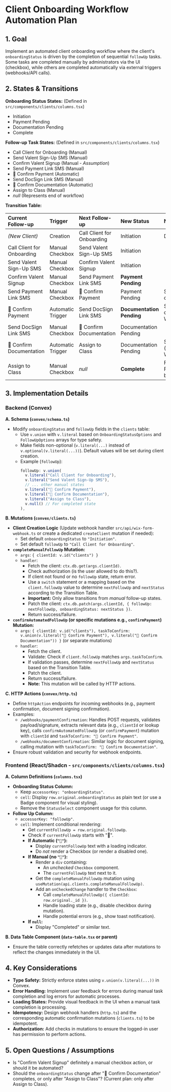 # Client Onboarding Workflow Automation Plan

## 1. Goal

Implement an automated client onboarding workflow where the client's `onboardingStatus` is driven by the completion of sequential `followUp` tasks. Some tasks are completed manually by administrators via the UI (checkbox), while others are completed automatically via external triggers (webhooks/API calls).

## 2. States & Transitions

**Onboarding Status States:** (Defined in `src/components/clients/columns.tsx`)
- Initiation
- Payment Pending
- Documentation Pending
- Complete

**Follow-up Task States:** (Defined in `src/components/clients/columns.tsx`)
- Call Client for Onboarding (Manual)
- Send Valent Sign-Up SMS (Manual)
- Confirm Valent Signup (Manual - *Assumption*)
- Send Payment Link SMS (Manual)
- 🤖 Confirm Payment (Automatic)
- Send DocSign Link SMS (Manual)
- 🤖 Confirm Documentation (Automatic)
- Assign to Class (Manual)
- *null* (Represents end of workflow)

**Transition Table:**

| Current Follow-up              | Trigger          | Next Follow-up             | New Status              | Notes                                   |
| :----------------------------- | :--------------- | :------------------------- | :---------------------- | :-------------------------------------- |
| *(New Client)*                 | Creation         | Call Client for Onboarding | Initiation              | Default state                           |
| Call Client for Onboarding     | Manual Checkbox  | Send Valent Sign-Up SMS    | Initiation              |                                         |
| Send Valent Sign-Up SMS        | Manual Checkbox  | Confirm Valent Signup      | Initiation              |                                         |
| Confirm Valent Signup          | Manual Checkbox  | Send Payment Link SMS      | **Payment Pending**     |                                         |
| Send Payment Link SMS          | Manual Checkbox  | 🤖 Confirm Payment         | Payment Pending         | Status changes                          |
| 🤖 Confirm Payment             | Automatic Trigger | Send DocSign Link SMS      | **Documentation Pending** | Status changes (via Webhook/API)     |
| Send DocSign Link SMS          | Manual Checkbox  | 🤖 Confirm Documentation   | Documentation Pending   |                                         |
| 🤖 Confirm Documentation       | Automatic Trigger | Assign to Class          | Documentation Pending   | Status stays (via Webhook/API)          |
| Assign to Class                | Manual Checkbox  | *null*                     | **Complete**            | Final state, Follow-up becomes null     |

## 3. Implementation Details

### Backend (Convex)

**A. Schema (`convex/schema.ts`)**
   - Modify `onboardingStatus` and `followUp` fields in the `clients` table:
     - Use `v.union` with `v.literal` based on `OnboardingStatusOptions` and `FollowUpOptions` arrays for type safety.
     - Make fields non-optional (`v.literal(...)` instead of `v.optional(v.literal(...))`). Default values will be set during client creation.
     - Example (`followUp`):
       ```typescript
       followUp: v.union(
         v.literal("Call Client for Onboarding"),
         v.literal("Send Valent Sign-Up SMS"),
         // ... other manual states
         v.literal("🤖 Confirm Payment"),
         v.literal("🤖 Confirm Documentation"),
         v.literal("Assign to Class"),
         v.null() // For completed state
       ),
       ```

**B. Mutations (`convex/clients.ts`)**
   - **Client Creation Logic** (Update webhook handler `src/api/wix-form-webhook.ts` or create a dedicated `createClient` mutation if needed):
     - Set default `onboardingStatus` to `"Initiation"`.
     - Set default `followUp` to `"Call Client for Onboarding"`.
   - **`completeManualFollowUp` Mutation:**
     - `args`: `{ clientId: v.id("clients") }`
     - `handler`:
       - Fetch the client: `ctx.db.get(args.clientId)`.
       - Check authorization (is the user allowed to do this?).
       - If client not found or no `followUp` state, return error.
       - Use a `switch` statement or a mapping based on the `client.followUp` value to determine `nextFollowUp` and `nextStatus` according to the Transition Table.
       - **Important:** Only allow transitions from *manual* follow-up states.
       - Patch the client: `ctx.db.patch(args.clientId, { followUp: nextFollowUp, onboardingStatus: nextStatus })`.
       - Return success/failure.
   - **`confirmAutomatedFollowUp` (or specific mutations e.g., `confirmPayment`) Mutation:**
     - `args`: `{ clientId: v.id("clients"), taskToConfirm: v.union(v.literal("🤖 Confirm Payment"), v.literal("🤖 Confirm Documentation")) }` (or separate mutations)
     - `handler`:
       - Fetch the client.
       - Validate: Check if `client.followUp` matches `args.taskToConfirm`.
       - If validation passes, determine `nextFollowUp` and `nextStatus` based on the Transition Table.
       - Patch the client.
       - Return success/failure.
       - **Note:** This mutation will be called by HTTP actions.

**C. HTTP Actions (`convex/http.ts`)**
   - Define `httpAction` endpoints for incoming webhooks (e.g., payment confirmation, document signing confirmation).
   - Examples:
     - `/webhooks/paymentConfirmation`: Handles POST requests, validates payload/signature, extracts relevant data (e.g., `clientId` or lookup key), calls `confirmAutomatedFollowUp` (or `confirmPayment`) mutation with `clientId` and `taskToConfirm: "🤖 Confirm Payment"`.
     - `/webhooks/documentConfirmation`: Similar logic for document signing, calling mutation with `taskToConfirm: "🤖 Confirm Documentation"`.
   - Ensure robust validation and security for webhook endpoints.

### Frontend (React/Shadcn - `src/components/clients/columns.tsx`)

**A. Column Definitions (`columns.tsx`)**
   - **Onboarding Status Column:**
     - Keep `accessorKey: "onboardingStatus"`.
     - `cell`: Display `row.original.onboardingStatus` as plain text (or use a Badge component for visual styling).
     - Remove the `StatusSelect` component usage for this column.
   - **Follow Up Column:**
     - `accessorKey: "followUp"`.
     - `cell`: Implement conditional rendering:
       - Get `currentFollowUp = row.original.followUp`.
       - Check if `currentFollowUp` starts with "🤖".
       - **If Automatic (`"🤖"`):**
         - Display `currentFollowUp` text with a loading indicator.
         - Do *not* render a Checkbox (or render a disabled one).
       - **If Manual (no `"🤖"`):**
         - Render a `div` containing:
           - An *unchecked* `Checkbox` component.
           - The `currentFollowUp` text next to it.
         - Get the `completeManualFollowUp` mutation using `useMutation(api.clients.completeManualFollowUp)`.
         - Add an `onCheckedChange` handler to the `Checkbox`:
           - Call `completeManualFollowUp({ clientId: row.original._id })`.
           - Handle loading state (e.g., disable checkbox during mutation).
           - Handle potential errors (e.g., show toast notification).
       - **If `null`:**
         - Display "Completed" or similar text.

**B. Data Table Component (`data-table.tsx` or parent)**
   - Ensure the table correctly refetches or updates data after mutations to reflect the changes immediately in the UI.

## 4. Key Considerations

- **Type Safety:** Strictly enforce states using `v.union(v.literal(...))` in Convex.
- **Error Handling:** Implement user feedback for errors during manual task completion and log errors for automatic processes.
- **Loading States:** Provide visual feedback in the UI when a manual task completion is processing.
- **Idempotency:** Design webhook handlers (`http.ts`) and the corresponding automatic confirmation mutations (`clients.ts`) to be idempotent.
- **Authorization:** Add checks in mutations to ensure the logged-in user has permission to perform actions.

## 5. Open Questions / Assumptions

- Is "Confirm Valent Signup" definitely a manual checkbox action, or should it be automated?
- Should the `onboardingStatus` change after "🤖 Confirm Documentation" completes, or only after "Assign to Class"? (Current plan: only after Assign to Class).

